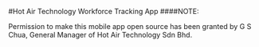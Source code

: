 #Hot Air Technology Workforce Tracking App
####NOTE:

Permission to make this mobile app open source has been granted by G S Chua, General Manager of Hot Air Technology Sdn Bhd.

